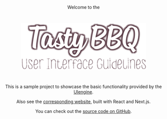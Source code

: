 <div style="text-align:center">
  <p>Welcome to the</p>
  <img src="/static/images/uiengine-intro.png" alt="Tasty BBQ User Interface Guidelines" style="max-width:400px;margin:2em 0;" />
  <p>This is a sample project to showcase the basic functionality provided by the <a href="https://github.com/dennisreimann/uiengine">UIengine</a>.</p>
  <p>Also see the <a href="/">corresponding website</a>, built with React and Next.js.</p>
  <p>You can check out the <a href="https://github.com/dennisreimann/uiengine-sample-react">source code on GitHub</a>.</p>
</div>
